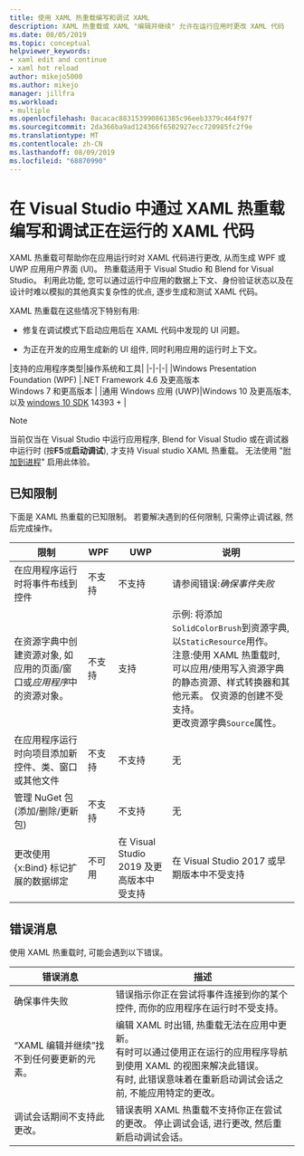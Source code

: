 ```yaml
---
title: 使用 XAML 热重载编写和调试 XAML
description: XAML 热重载或 XAML "编辑并继续" 允许在运行应用时更改 XAML 代码
ms.date: 08/05/2019
ms.topic: conceptual
helpviewer_keywords:
- xaml edit and continue
- xaml hot reload
author: mikejo5000
ms.author: mikejo
manager: jillfra
ms.workload:
- multiple
ms.openlocfilehash: 0acacac883153990861385c96eeb3379c464f97f
ms.sourcegitcommit: 2da366ba9ad124366f6502927ecc720985fc2f9e
ms.translationtype: MT
ms.contentlocale: zh-CN
ms.lasthandoff: 08/09/2019
ms.locfileid: "68870990"
---
```

# <a name="write-and-debug-running-xaml-code-with-xaml-hot-reload-in-visual-studio"></a>在 Visual Studio 中通过 XAML 热重载编写和调试正在运行的 XAML 代码

XAML 热重载可帮助你在应用运行时对 XAML 代码进行更改, 从而生成 WPF 或 UWP 应用用户界面 (UI)。 热重载适用于 Visual Studio 和 Blend for Visual Studio。 利用此功能, 您可以通过运行中应用的数据上下文、身份验证状态以及在设计时难以模拟的其他真实复杂性的优点, 逐步生成和测试 XAML 代码。

XAML 热重载在这些情况下特别有用:

* 修复在调试模式下启动应用后在 XAML 代码中发现的 UI 问题。

* 为正在开发的应用生成新的 UI 组件, 同时利用应用的运行时上下文。

|支持的应用程序类型|操作系统和工具|
|-|-|-|
|Windows Presentation Foundation (WPF) |.NET Framework 4.6 及更高版本</br>Windows 7 和更高版本 |
|通用 Windows 应用 (UWP)|Windows 10 及更高版本, 以及 [windows 10 SDK](https://developer.microsoft.com/windows/downloads/windows-10-sdk) 14393 + |

> [!NOTE]
> 当前仅当在 Visual Studio 中运行应用程序, Blend for Visual Studio 或在调试器中运行时 (按**F5**或**启动调试**), 才支持 Visual studio XAML 热重载。 无法使用 "[附加到进程](../debugger/attach-to-running-processes-with-the-visual-studio-debugger.md)" 启用此体验。

## <a name="known-limitations"></a>已知限制

下面是 XAML 热重载的已知限制。 若要解决遇到的任何限制, 只需停止调试器, 然后完成操作。

|限制|WPF|UWP|说明|
|-|-|-|-|
|在应用程序运行时将事件布线到控件|不支持|不支持|请参阅错误:*确保事件失败*|
|在资源字典中创建资源对象, 如应用的页面/窗口或*应用程序*中的资源对象。|不支持|支持|示例: 将添加`SolidColorBrush`到资源字典, 以`StaticResource`用作。</br>注意:使用 XAML 热重载时, 可以应用/使用写入资源字典的静态资源、样式转换器和其他元素。 仅资源的创建不受支持。</br> 更改资源字典`Source`属性。|
|在应用程序运行时向项目添加新控件、类、窗口或其他文件|不支持|不支持|无|
|管理 NuGet 包 (添加/删除/更新包)|不支持|不支持|无|
|更改使用 {x:Bind} 标记扩展的数据绑定|不可用|在 Visual Studio 2019 及更高版本中受支持|在 Visual Studio 2017 或早期版本中不受支持|

## <a name="error-messages"></a>错误消息

使用 XAML 热重载时, 可能会遇到以下错误。

|错误消息|描述|
|-|-|
|确保事件失败|错误指示你正在尝试将事件连接到你的某个控件, 而你的应用程序在运行时不受支持。|
|“XAML 编辑并继续”找不到任何要更新的元素。|编辑 XAML 时出错, 热重载无法在应用中更新。</br> 有时可以通过使用正在运行的应用程序导航到使用 XAML 的视图来解决此错误。</br> 有时, 此错误意味着在重新启动调试会话之前, 不能应用特定的更改。 |
|调试会话期间不支持此更改。|错误表明 XAML 热重载不支持你正在尝试的更改。 停止调试会话, 进行更改, 然后重新启动调试会话。|

